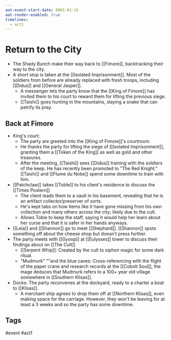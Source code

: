 ```yaml
---
aat-event-start-date: 0001-01-15
aat-render-enabled: true
timelines:
  - act1
---
```

# Return to the City
- The Shady Bunch make their way back to [[Fimore]], backtracking their way to the city.
- A short stop is taken at the [[Isolated Imprisonment]]. Most of the soldiers from before are already replaced with fresh troops, including [[Didus]] and [[General Jasper]].  
	- A messenger lets the party know that the [[King of Fimore]] has invited them to his court to reward them for lifting the previous siege.
	- [[Taishi]] goes hunting in the mountains, slaying a snake that can petrify its prey.

## Back at Fimore
- King's court: 
	- The party are greeted into the [[King of Fimore]]'s courtroom.
	- He thanks the party for lifting the siege of [[Isolated Imprisonment]], granting them a [[Token of the King]] as well as gold and other treasures.
	- After the meeting, [[Taishi]] sees [[Didus]] training with the soldiers of the keep. He has recently been promoted to "The Red Knight." [[Taishi]] and [[Flume du Nobe]] spend some downtime to train with him.
- [[Patchclaw]] takes  [[Toble]] to his client's residence to discuss the [[Times Postern]]
	- The client leads them to a vault in his basement, revealing that he is an artifact collector/preserver of sorts.
	- He's kept tabs on how items like it have gone missing from his own collection and many others across the city; likely due to the cult.
	- Allows Toble to keep the staff, saying it would help her learn about her curse and that it is safer in her hands anyways.
- [[Leia]] and [[Shannon]] go to meet [[Shephard]]. [[Shannon]] spots something off about the cheese shop but doesn't press further.
- The party meets with [[Gyoop]] at [[Eulysses]] tower to discuss their findings about on [[The Cult]]
	- [[Serpent Whip]]: Created by the cult to siphon magic for some dark ritual.
	- "Mudmurk" ""and the blue caves: Cross-referencing with the flight of the paper crane and research records at the [[Cobolt Soul]], the mage deduces that Mudmurk refers to a 100+ year old village somewhere in [[Southern Klisas]].
- Docks:  The party reconvenes at the dockyard, ready to a charter a boat to [[Klisas]].
	- A merchant ship agrees to drop them off at [[Northern Klisas]], even making space for the carriage. However, they won't be leaving for at least a 3 weeks and so the party has some downtime.
## Tags
 #event #act1